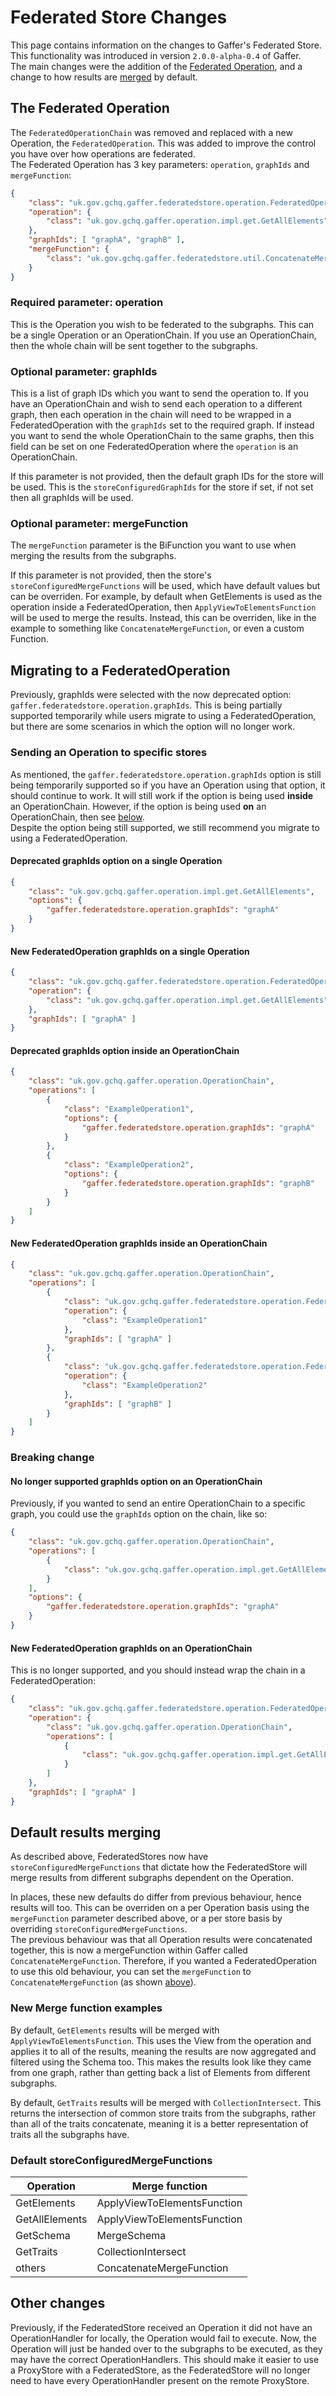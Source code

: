 # Federated Store Changes

This page contains information on the changes to Gaffer's Federated Store. This functionality was introduced in version `2.0.0-alpha-0.4` of Gaffer.  
The main changes were the addition of the [Federated Operation](#the-federated-operation), and a change to how results are [merged](#default-results-merging) by default.

## The Federated Operation

The `FederatedOperationChain` was removed and replaced with a new Operation, the `FederatedOperation`. This was added to improve the control you have over how operations are federated.  
The Federated Operation has 3 key parameters: `operation`, `graphIds` and `mergeFunction`:
``` json
{
    "class": "uk.gov.gchq.gaffer.federatedstore.operation.FederatedOperation",
    "operation": {
        "class": "uk.gov.gchq.gaffer.operation.impl.get.GetAllElements"
    },
    "graphIds": [ "graphA", "graphB" ],
    "mergeFunction": {
        "class": "uk.gov.gchq.gaffer.federatedstore.util.ConcatenateMergeFunction"
    }
}
```

### Required parameter: operation

This is the Operation you wish to be federated to the subgraphs. This can be a single Operation or an OperationChain. If you use an OperationChain, then the whole chain will be sent together to the subgraphs.  

### Optional parameter: graphIds

This is a list of graph IDs which you want to send the operation to. If you have an OperationChain and wish to send each operation to a different graph, then each operation in the chain will need to be wrapped in a FederatedOperation with the `graphIds` set to the required graph. If instead you want to send the whole OperationChain to the same graphs, then this field can be set on one FederatedOperation where the `operation` is an OperationChain.  

If this parameter is not provided, then the default graph IDs for the store will be used. This is the `storeConfiguredGraphIds` for the store if set, if not set then all graphIds will be used.

### Optional parameter: mergeFunction

The `mergeFunction` parameter is the BiFunction you want to use when merging the results from the subgraphs.  

If this parameter is not provided, then the store's `storeConfiguredMergeFunctions` will be used, which have default values but can be overriden. For example, by default when GetElements is used as the operation inside a FederatedOperation, then `ApplyViewToElementsFunction` will be used to merge the results. Instead, this can be overriden, like in the example to something like `ConcatenateMergeFunction`, or even a custom Function.


## Migrating to a FederatedOperation

Previously, graphIds were selected with the now deprecated option: `gaffer.federatedstore.operation.graphIds`. This is being partially supported temporarily while users migrate to using a FederatedOperation, but there are some scenarios in which the option will no longer work.

### Sending an Operation to specific stores

As mentioned, the `gaffer.federatedstore.operation.graphIds` option is still being temporarily supported so if you have an Operation using that option, it should continue to work. It will still work if the option is being used **inside** an OperationChain. However, if the option is being used **on** an OperationChain, then see [below](#breaking-change).  
Despite the option being still supported, we still recommend you migrate to using a FederatedOperation.  

#### Deprecated graphIds option on a single Operation
```json
{
    "class": "uk.gov.gchq.gaffer.operation.impl.get.GetAllElements",
    "options": {
        "gaffer.federatedstore.operation.graphIds": "graphA"
    }
}
```

#### New FederatedOperation graphIds on a single Operation
``` json
{
    "class": "uk.gov.gchq.gaffer.federatedstore.operation.FederatedOperation",
    "operation": {
        "class": "uk.gov.gchq.gaffer.operation.impl.get.GetAllElements"
    },
    "graphIds": [ "graphA" ]
}
```

#### Deprecated graphIds option inside an OperationChain
```json
{
    "class": "uk.gov.gchq.gaffer.operation.OperationChain",
    "operations": [
        {
            "class": "ExampleOperation1",
            "options": {
                "gaffer.federatedstore.operation.graphIds": "graphA"
            }
        },
        {
            "class": "ExampleOperation2",
            "options": {
                "gaffer.federatedstore.operation.graphIds": "graphB"
            }
        }
    ]
}
```

#### New FederatedOperation graphIds inside an OperationChain
```json
{
    "class": "uk.gov.gchq.gaffer.operation.OperationChain",
    "operations": [
        {
            "class": "uk.gov.gchq.gaffer.federatedstore.operation.FederatedOperation",
            "operation": {
                "class": "ExampleOperation1"
            },
            "graphIds": [ "graphA" ]
        },
        {
            "class": "uk.gov.gchq.gaffer.federatedstore.operation.FederatedOperation",
            "operation": {
                "class": "ExampleOperation2"
            },
            "graphIds": [ "graphB" ]
        }
    ]
}
```

### Breaking change

#### No longer supported graphIds option on an OperationChain
Previously, if you wanted to send an entire OperationChain to a specific graph, you could use the `graphIds` option on the chain, like so:  
```json
{
    "class": "uk.gov.gchq.gaffer.operation.OperationChain",
    "operations": [
        {
            "class": "uk.gov.gchq.gaffer.operation.impl.get.GetAllElements"
        }
    ],
    "options": {
        "gaffer.federatedstore.operation.graphIds": "graphA"
    }
}
```

#### New FederatedOperation graphIds on an OperationChain
This is no longer supported, and you should instead wrap the chain in a FederatedOperation:
``` json
{
    "class": "uk.gov.gchq.gaffer.federatedstore.operation.FederatedOperation",
    "operation": {
        "class": "uk.gov.gchq.gaffer.operation.OperationChain",
        "operations": [
            {
                "class": "uk.gov.gchq.gaffer.operation.impl.get.GetAllElements"
            }
        ]
    },
    "graphIds": [ "graphA" ]
}
```

## Default results merging

As described above, FederatedStores now have `storeConfiguredMergeFunctions` that dictate how the FederatedStore will merge results from different subgraphs dependent on the Operation.  

In places, these new defaults do differ from previous behaviour, hence results will too. This can be overriden on a per Operation basis using the `mergeFunction` parameter described above, or a per store basis by overriding `storeConfiguredMergeFunctions`.  
The previous behaviour was that all Operation results were concatenated together, this is now a mergeFunction within Gaffer called `ConcatenateMergeFunction`. Therefore, if you wanted a FederatedOperation to use this old behaviour, you can set the `mergeFunction` to `ConcatenateMergeFunction` (as shown [above](#the-federated-operation)).  

### New Merge function examples

By default, `GetElements` results will be merged with `ApplyViewToElementsFunction`. This uses the View from the operation and applies it to all of the results, meaning the results are now aggregated and filtered using the Schema too. This makes the results look like they came from one graph, rather than getting back a list of Elements from different subgraphs.  

By default, `GetTraits` results will be merged with `CollectionIntersect`. This returns the intersection of common store traits from the subgraphs, rather than all of the traits concatenate, meaning it is a better representation of traits all the subgraphs have.  

### Default storeConfiguredMergeFunctions

| Operation         | Merge function              |
|-------------------|-----------------------------|
| GetElements       | ApplyViewToElementsFunction |
| GetAllElements    | ApplyViewToElementsFunction |
| GetSchema         | MergeSchema                 |
| GetTraits         | CollectionIntersect         |
| others            | ConcatenateMergeFunction    |

## Other changes

Previously, if the FederatedStore received an Operation it did not have an OperationHandler for locally, the Operation would fail to execute. Now, the Operation will just be handed over to the subgraphs to be executed, as they may have the correct OperationHandlers. This should make it easier to use a ProxyStore with a FederatedStore, as the FederatedStore will no longer need to have every OperationHandler present on the remote ProxyStore.  
